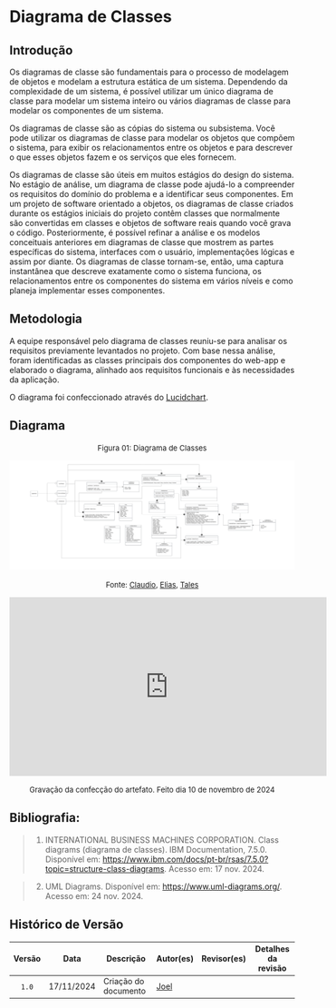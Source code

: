 # Diagrama de Classes

## Introdução

Os diagramas de classe são fundamentais para o processo de modelagem de objetos e modelam a estrutura estática de um sistema. Dependendo da complexidade de um sistema, é possível utilizar um único diagrama de classe para modelar um sistema inteiro ou vários diagramas de classe para modelar os componentes de um sistema.

Os diagramas de classe são as cópias do sistema ou subsistema. Você pode utilizar os diagramas de classe para modelar os objetos que compõem o sistema, para exibir os relacionamentos entre os objetos e para descrever o que esses objetos fazem e os serviços que eles fornecem.

Os diagramas de classe são úteis em muitos estágios do design do sistema. No estágio de análise, um diagrama de classe pode ajudá-lo a compreender os requisitos do domínio do problema e a identificar seus componentes. Em um projeto de software orientado a objetos, os diagramas de classe criados durante os estágios iniciais do projeto contêm classes que normalmente são convertidas em classes e objetos de software reais quando você grava o código. Posteriormente, é possível refinar a análise e os modelos conceituais anteriores em diagramas de classe que mostrem as partes específicas do sistema, interfaces com o usuário, implementações lógicas e assim por diante. Os diagramas de classe tornam-se, então, uma captura instantânea que descreve exatamente como o sistema funciona, os relacionamentos entre os componentes do sistema em vários níveis e como planeja implementar esses componentes.

## Metodologia

A equipe responsável pelo diagrama de classes reuniu-se para analisar os requisitos previamente levantados no projeto. Com base nessa análise, foram identificadas as classes principais dos componentes do web-app e elaborado o diagrama, alinhado aos requisitos funcionais e às necessidades da aplicação.

O diagrama foi confeccionado através do [Lucidchart](https://www.lucidchart.com/pages/?).

## Diagrama

<font size="2"><p style="text-align: center">Figura 01: Diagrama de Classes</p></font>

![Imagem do Diagrama](./assets/Diagrama-de-Classes.jpg)

<font size="2"><p style="text-align: center"> Fonte: [Claudio][ClaudioGH], [Elias][EliasGH], [Tales][TalesGH] </p></font>


<center>
    <iframe width="560" height="315" src="https://www.youtube.com/embed/XsgLjm4Ilw4?si=egTvoUttZGZjlnmn" title="YouTube video player" frameborder="0" allow="accelerometer; autoplay; clipboard-write; encrypted-media; gyroscope; picture-in-picture; web-share" referrerpolicy="strict-origin-when-cross-origin" allowfullscreen></iframe>
    <font size="2"><p style="text-align: center"> Gravação da confecção do artefato. Feito dia 10 de novembro de 2024</p></font>
</center>


## Bibliografia:

> 1. INTERNATIONAL BUSINESS MACHINES CORPORATION. Class diagrams (diagrama de classes). IBM Documentation, 7.5.0. Disponível em: https://www.ibm.com/docs/pt-br/rsas/7.5.0?topic=structure-class-diagrams. Acesso em: 17 nov. 2024.

> 2. UML Diagrams. Disponível em: https://www.uml-diagrams.org/. Acesso em: 24 nov. 2024.


## Histórico de Versão

| Versão | Data | Descrição | Autor(es) | Revisor(es) | Detalhes da revisão |
| :----: | :--: | --------- | ----------- | ------ | :---: |
| `1.0`  | 17/11/2024 | Criação do documento | [Joel][JoelGH]| ||

[AnaGH]: https://github.com/analufernanndess
[CainaGH]: https://github.com/freitasc
[ClaudioGH]: https://github.com/claudiohsc
[EliasGH]: https://github.com/EliasOliver21
[GuilhermeGH]: https://github.com/gmeister18
[JoelGH]: https://github.com/JoelSRangel
[KathlynGH]: https://github.com/klmurussi
[PabloGH]: https://github.com/pabloheika
[PedroRGH]: https://github.com/pedro-rodiguero
[PedroPGH]: https://github.com/Pedrin0030
[SamuelGH]: https://github.com/samuelalvess
[TalesGH]: https://github.com/TalesRG